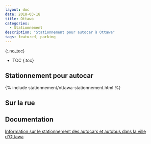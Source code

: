 ```yaml
---
layout: doc
date: 2018-03-18
title: Ottawa
categories:
  - Stationnement
description: "Stationnement pour autocar à Ottawa"
tags: featured, parking
---
```


<!-- #### Sections dans ce document -->
{:.no_toc}
* TOC
{:toc}

## Stationnement pour autocar

{% include stationnement/ottawa-stationnement.html %}

## Sur la rue

## Documentation

[Information sur le stationnement des autocars et autobus dans la ville d'Ottawa](http://trade.seetorontonow.com/wp-content/uploads/sites/4/2016/10/stationnement-des-autocars-et-autobus-dans-la-ville-de-toronto.pdf)
